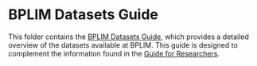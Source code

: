 # BPLIM Datasets Guide

This folder contains the [BPLIM Datasets Guide](https://github.com/BPLIM/Manuals/blob/master/Guides/02_BPLIM_Datasets_Guide/BPLIM_Datasets_Guide_v102024.pdf), which provides a detailed overview of the datasets available at BPLIM. 
This guide is designed to complement the information found in the [Guide for Researchers](https://github.com/BPLIM/Manuals/blob/master/Guides/01_Guide_for_Researchers/Guide_for_researchers_v072024.pdf).

